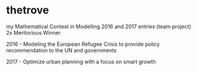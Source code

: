 # thetrove

my Mathematical Contest in Modelling 2016 and 2017 entries (team project) 
2x Meritorious Winner 

2016 - Modeling the European Refugee Crisis to provide policy recommendation to the UN and governments

2017 - Optimize urban planning with a focus on smart growth
